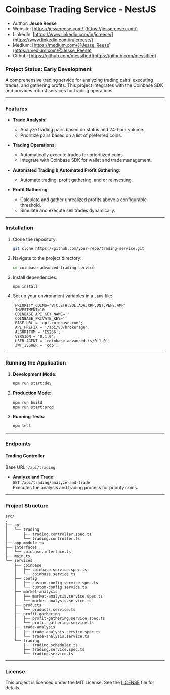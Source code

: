 # **Coinbase Trading Service - NestJS**

 - Author: **Jesse Reese**  
 - Website: [https://jessereese.com/](https://jessereese.com/)  
 - LinkedIn: [https://www.linkedin.com/in/jcreese/](https://www.linkedin.com/in/jcreese/)  
 - Medium: [https://medium.com/@Jesse_Reese](https://medium.com/@Jesse_Reese)  
 - Github: [https://github.com/messified](https://github.com/messified)

### Project Status: **Early Development**

A comprehensive trading service for analyzing trading pairs, executing trades, and gathering profits. This project integrates with the Coinbase SDK and provides robust services for trading operations.

---

### **Features**

- **Trade Analysis**:
  - Analyze trading pairs based on status and 24-hour volume.
  - Prioritize pairs based on a list of preferred coins.

- **Trading Operations**:
  - Automatically execute trades for prioritized coins.
  - Integrate with Coinbase SDK for wallet and trade management.

- **Automated Trading & Automated Profit Gathering**:
  - Automate trading, profit gathering, and or reinvesting.

- **Profit Gathering**:
  - Calculate and gather unrealized profits above a configurable threshold.
  - Simulate and execute sell trades dynamically.

---

### **Installation**

1. Clone the repository:
   ```bash
   git clone https://github.com/your-repo/trading-service.git
   ```

2. Navigate to the project directory:
   ```bash
   cd coinbase-advanced-trading-service
   ```

3. Install dependencies:
   ```bash
   npm install
   ```

4. Set up your environment variables in a `.env` file:
   ```dotenv
    PRIORITY_COINS='BTC,ETH,SOL,ADA,XRP,DNT,PEPE,AMP'
    INVESTMENT=10
    COINBASE_API_KEY_NAME=''
    COINBASE_PRIVATE_KEY=''
    BASE_URL = 'api.coinbase.com';
    API_PREFIX = '/api/v3/brokerage';
    ALGORITHM = 'ES256';
    VERSION = '0.1.0';
    USER_AGENT = 'coinbase-advanced-ts/0.1.0';
    JWT_ISSUER = 'cdp';
   ```

---

### **Running the Application**

1. **Development Mode**:
   ```bash
   npm run start:dev
   ```

2. **Production Mode**:
   ```bash
   npm run build
   npm run start:prod
   ```

3. **Running Tests**:
   ```bash
   npm test
   ```

---

### **Endpoints**

#### **Trading Controller**
Base URL: `/api/trading`

- **Analyze and Trade**:  
  `GET /api/trading/analyze-and-trade`  
  Executes the analysis and trading process for priority coins.

---

### **Project Structure**

```plaintext
src/
.
├── api
│   └── trading
│       ├── trading.controller.spec.ts
│       └── trading.controller.ts
├── app.module.ts
├── interfaces
│   └── coinbase.interface.ts
├── main.ts
└── services
    ├── coinbase
    │   ├── coinbase.service.spec.ts
    │   └── coinbase.service.ts
    ├── config
    │   ├── custom-config.service.spec.ts
    │   └── custom-config.service.ts
    ├── market-analysis
    │   ├── market-analysis.service.spec.ts
    │   └── market-analysis.service.ts
    ├── products
    │   └── products.service.ts
    ├── profit-gathering
    │   ├── profit-gathering.service.spec.ts
    │   └── profit-gathering.service.ts
    ├── trade-analysis
    │   ├── trade-analysis.service.spec.ts
    │   └── trade-analysis.service.ts
    └── trading
        ├── trading.scheduler.ts
        ├── trading.service.spec.ts
        └── trading.service.ts
```

---

### **License**

This project is licensed under the MIT License. See the [LICENSE](LICENSE) file for details.
